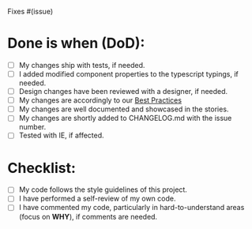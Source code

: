 Fixes #(issue)

# Done is when (DoD):
- [ ] My changes ship with tests, if needed.
- [ ] I added modified component properties to the typescript typings, if needed.
- [ ] Design changes have been reviewed with a designer, if needed.
- [ ] My changes are accordingly to our [Best Practices](https://github.com/axa-ch/patterns-library/blob/develop/CONTRIBUTION.md#best-practices)
- [ ] My changes are well documented and showcased in the stories.
- [ ] My changes are shortly added to CHANGELOG.md with the issue number.
- [ ] Tested with IE, if affected.

# Checklist:
- [ ] My code follows the style guidelines of this project.
- [ ] I have performed a self-review of my own code.
- [ ] I have commented my code, particularly in hard-to-understand areas (focus on **WHY**), if comments are needed.
